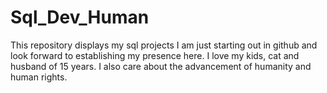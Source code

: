 # Sql_Dev_Human
This repository displays my sql projects
I am just starting out in github and look forward to establishing my presence here.
I love my kids, cat and husband of 15 years. I also care about the advancement of humanity and human rights.
